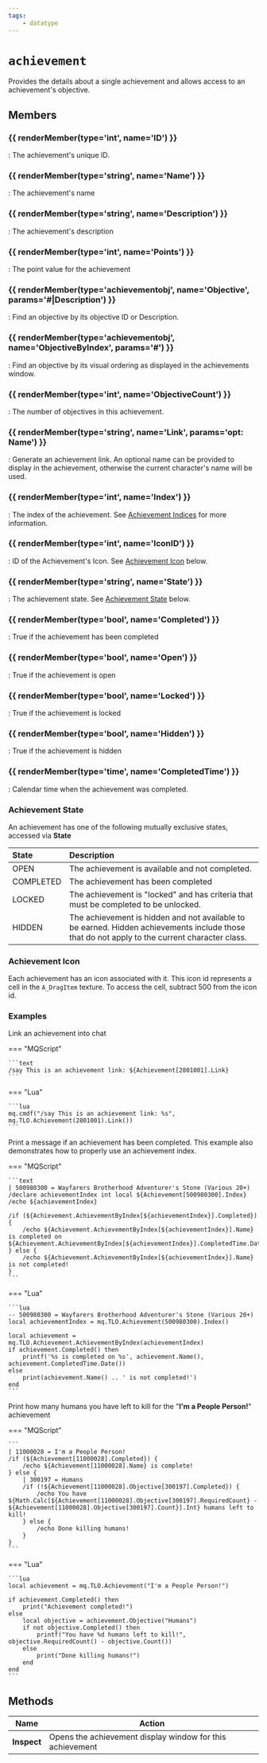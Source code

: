 ```yaml
---
tags:
    - datatype
---
```

# `achievement`

Provides the details about a single achievement and allows access to an achievement's objective.

## Members

### {{ renderMember(type='int', name='ID') }} 

:   The achievement's unique ID.

### {{ renderMember(type='string', name='Name') }} 

:   The achievement's name

### {{ renderMember(type='string', name='Description') }} 

:   The achievement's description

### {{ renderMember(type='int', name='Points') }} 

:   The point value for the achievement

### {{ renderMember(type='achievementobj', name='Objective', params='#|Description') }} 

:   Find an objective by its objective ID or Description.

### {{ renderMember(type='achievementobj', name='ObjectiveByIndex', params='#') }} 

:   Find an objective by its visual ordering as displayed in the achievements window.

### {{ renderMember(type='int', name='ObjectiveCount') }} 

:   The number of objectives in this achievement.

### {{ renderMember(type='string', name='Link', params='opt: Name') }} 

:   Generate an achievement link. An optional name can be provided to display in the achievement, otherwise the current character's name will be used.

### {{ renderMember(type='int', name='Index') }} 

:   The index of the achievement. See [Achievement Indices](../top-level-objects/tlo-achievement.md#note-about-achievement-indices) for more information.

### {{ renderMember(type='int', name='IconID') }} 

:   ID of the Achievement's Icon. See [Achievement Icon](datatype-achievement.md#achievement-icon) below.

### {{ renderMember(type='string', name='State') }} 

:   The achievement state. See [Achievement State](datatype-achievement.md#achievement-state) below.

### {{ renderMember(type='bool', name='Completed') }} 

:   True if the achievement has been completed

### {{ renderMember(type='bool', name='Open') }} 

:   True if the achievement is open

### {{ renderMember(type='bool', name='Locked') }} 

:   True if the achievement is locked

### {{ renderMember(type='bool', name='Hidden') }} 

:   True if the achievement is hidden

### {{ renderMember(type='time', name='CompletedTime') }} 

:   Calendar time when the achievement was completed.


### Achievement State

An achievement has one of the following mutually exclusive states, accessed via **State**

| State | Description |
| :--- | :--- |
| OPEN | The achievement is available and not completed. |
| COMPLETED | The achievement has been completed |
| LOCKED | The achievement is "locked" and has criteria that must be completed to be unlocked. |
| HIDDEN | The achievement is hidden and not available to be earned. Hidden achievements include those that do not apply to the current character class. |

### Achievement Icon

Each achievement has an icon associated with it. This icon id represents a cell in the `A_DragItem` texture. To access the cell, subtract 500 from the icon id.

### Examples

Link an achievement into chat

=== "MQScript"

    ```text
    /say This is an achievement link: ${Achievement[2801001].Link}
    ```

=== "Lua"

    ```lua
    mq.cmdf("/say This is an achievement link: %s", mq.TLO.Achievement(2801001).Link())
    ```

Print a message if an achievement has been completed. This example also demonstrates how to properly use an achievement index.

=== "MQScript"

    ```text
    | 500980300 = Wayfarers Brotherhood Adventurer's Stone (Various 20+)
    /declare achievementIndex int local ${Achievement[500980300].Index}
    /echo ${achievementIndex}

    /if (${Achievement.AchievementByIndex[${achievementIndex}].Completed}) {
        /echo ${Achievement.AchievementByIndex[${achievementIndex}].Name} is completed on ${Achievement.AchievementByIndex[${achievementIndex}].CompletedTime.Date}
    } else {
        /echo ${Achievement.AchievementByIndex[${achievementIndex}].Name} is not completed!
    }
    ```

=== "Lua"

    ```lua
    -- 500980300 = Wayfarers Brotherhood Adventurer's Stone (Various 20+)
    local achievementIndex = mq.TLO.Achievement(500980300).Index()

    local achievement = mq.TLO.Achievement.AchievementByIndex(achievementIndex)
    if achievement.Completed() then
        printf('%s is completed on %s', achievement.Name(), achievement.CompletedTime.Date())
    else
        print(achievement.Name() .. ' is not completed!')
    end
    ```


Print how many humans you have left to kill for the "**I'm a People Person!**" achievement

=== "MQScript"

    ```
    | 11000028 = I'm a People Person!
    /if (${Achievement[11000028].Completed}) {
        /echo ${Achievement[11000028].Name} is complete!
    } else {
        | 300197 = Humans
        /if (!${Achievement[11000028].Objective[300197].Completed}) {
            /echo You have ${Math.Calc[${Achievement[11000028].Objective[300197].RequiredCount} - ${Achievement[11000028].Objective[300197].Count}].Int} humans left to kill!
        } else {
            /echo Done killing humans!
        }
    }
    ```

=== "Lua"

    ```lua
    local achievement = mq.TLO.Achievement("I'm a People Person!")

    if achievement.Completed() then
        print("Achievement completed!")
    else
        local objective = achievement.Objective("Humans")
        if not objective.Completed() then
            printf("You have %d humans left to kill!", objective.RequiredCount() - objective.Count())
        else
            print("Done killing humans!")
        end
    end
    ```

## Methods

| Name           | Action                 |
| -------------- | ---------------------- |
| **Inspect**    | Opens the achievement display window for this achievement |

[int]: datatype-int.md
[string]: datatype-string.md
[achievementobj]: datatype-achievementobj.md
[bool]: datatype-bool.md
[time]: datatype-time.md
